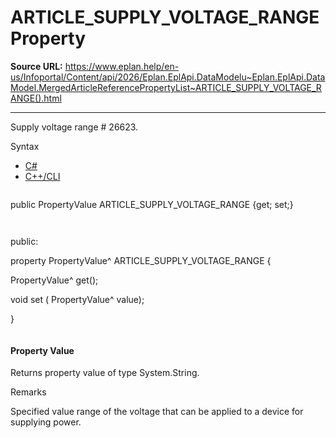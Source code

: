 # ARTICLE_SUPPLY_VOLTAGE_RANGE Property

**Source URL:** https://www.eplan.help/en-us/Infoportal/Content/api/2026/Eplan.EplApi.DataModelu~Eplan.EplApi.DataModel.MergedArticleReferencePropertyList~ARTICLE_SUPPLY_VOLTAGE_RANGE().html

---

Supply voltage range # 26623.

Syntax

- [C#](#i-syntax-CS)
- [C++/CLI](#i-syntax-CPP2005)

```
```
public PropertyValue ARTICLE_SUPPLY_VOLTAGE_RANGE {get; set;}
```
```

```
```
public:

property PropertyValue^ ARTICLE_SUPPLY_VOLTAGE_RANGE {

   PropertyValue^ get();

   void set (    PropertyValue^ value);

}
```
```

#### Property Value

Returns property value of type System.String.

Remarks

Specified value range of the voltage that can be applied to a device for supplying power.
